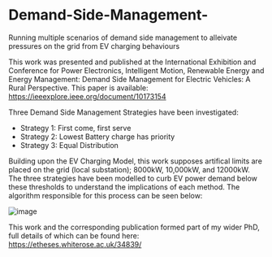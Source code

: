 # Demand-Side-Management-
Running multiple scenarios of demand side management to alleivate pressures on the grid from EV charging behaviours

This work was presented and published at the International Exhibition and Conference for Power Electronics, Intelligent Motion, Renewable Energy and Energy Management: Demand Side Management for Electric Vehicles: A Rural Perspective.
This paper is available: https://ieeexplore.ieee.org/document/10173154

Three Demand Side Management Strategies have been investigated:
- Strategy 1: First come, first serve
- Strategy 2: Lowest Battery charge has priority
- Strategy 3: Equal Distribution

Building upon the EV Charging Model, this work supposes artifical limits are placed on the grid (local substation); 8000kW, 10,000kW, and 12000kW. The three strategies have been modelled to curb EV power demand below these thresholds to understand the implications of each method. The algorithm responsible for this process can be seen below:

![image](https://github.com/user-attachments/assets/885c8ec7-5684-4694-877e-14e073049125)

This work and the corresponding publication formed part of my wider PhD, full details of which can be found here: https://etheses.whiterose.ac.uk/34839/
